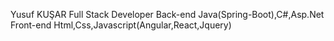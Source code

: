Yusuf KUŞAR Full Stack Developer
Back-end Java(Spring-Boot),C#,Asp.Net
Front-end Html,Css,Javascript(Angular,React,Jquery)
